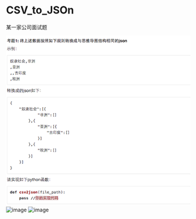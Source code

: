 # CSV_to_JSOn
某一家公司面试题

![image](https://github.com/BlueseSky/CSV_to_JSOn/blob/master/数据结构转换考题1.png)
![image](https://github.com/BlueseSky/CSV_to_JSOn/数据结构转换考题2.png)
![image](https://github.com/BlueseSky/CSV_to_JSOn/数据结构转换考题3.png)
